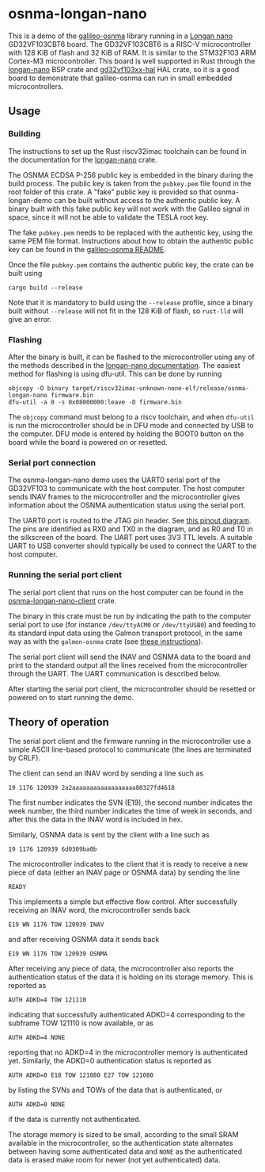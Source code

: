 # osnma-longan-nano

This is a demo of the [galileo-osnma](https://github.com/daniestevez/galileo-osnma)
library running in a [Longan nano](https://longan.sipeed.com/en/)
GD32VF103CBT6 board. The GD32VF103CBT6 is a RISC-V microcontroller with 128 KiB
of flash and 32 KiB of RAM. It is similar to the STM32F103 ARM Cortex-M3
microcontroller. This board is well supported in Rust through the
[longan-nano](https://github.com/riscv-rust/longan-nano) BSP crate and
[gd32vf103xx-hal](https://github.com/riscv-rust/gd32vf103xx-hal) HAL crate,
so it is a good board to demonstrate that galileo-osnma can run in small
embedded microcontrollers.

## Usage

### Building

The instructions to set up the Rust riscv32imac toolchain can be found in the
documentation for the [longan-nano](https://github.com/riscv-rust/longan-nano)
crate.

The OSNMA ECDSA P-256 public key is embedded in the binary during the build
process. The public key is taken from the `pubkey.pem` file found in the root
folder of this crate. A "fake" public key is provided so that osnma-longan-demo
can be built without access to the authentic public key. A binary built with
this fake public key will not work with the Galileo signal in space, since
it will not be able to validate the TESLA root key.

The fake `pubkey.pem` needs to be replaced with the authentic key, using the
same PEM file format. Instructions about how to obtain the authentic public key
can be found in the
[galileo-osnma README](https://github.com/daniestevez/galileo-osnma#quick-start-using-galmon).

Once the file `pubkey.pem` contains the authentic public key, the crate can be
built using
```
cargo build --release
```
Note that it is mandatory to build using the `--release` profile, since a binary
built without `--release` will not fit in the 128 KiB of flash, so `rust-lld` will
give an error.

### Flashing

After the binary is built, it can be flashed to the microcontroller using any of
the methods described in the
[longan-nano documentation](https://github.com/riscv-rust/longan-nano#longan-nano).
The easiest method for flashing is using dfu-util. This can be done by running
```
objcopy -O binary target/riscv32imac-unknown-none-elf/release/osnma-longan-nano firmware.bin
dfu-util -a 0 -s 0x08000000:leave -D firmware.bin
```
The `objcopy` command must belong to a riscv toolchain, and when `dfu-util` is run
the microcontroller should be in DFU mode and connected by USB to the computer. DFU
mode is entered by holding the BOOT0 button on the board while the board is powered
on or resetted.

### Serial port connection

The osnma-longan-nano demo uses the UART0 serial port of the GD32VF103 to
communicate with the host computer. The host computer sends INAV frames to the
microcontroller and the microcontroller gives information about the OSNMA
authentication status using the serial port.

The UART0 port is routed to the JTAG pin header. See
[this pinout diagram](https://longan.sipeed.com/assets/longan_nano_pinout_v1.1.0_w5676_h4000_large.png). The pins are identified as RX0 and TX0 in the diagram, and as R0 and T0 in the
silkscreen of the board. The UART port uses 3V3 TTL levels. A suitable UART to USB
converter should typically be used to connect the UART to the host computer.

### Running the serial port client

The serial port client that runs on the host computer can be found in the
[osnma-longan-nano-client](https://github.com/daniestevez/galileo-osnma/tree/main/osnma-longan-nano-client) crate.

The binary in this crate must be run by indicating the path to the computer
serial port to use (for instance `/dev/ttyACM0` or `/dev/ttyUSB0`) and feeding to its
standard input data using the Galmon transport protocol, in the same way as with the
`galmon-osnma` crate (see
[these instructions](https://github.com/daniestevez/galileo-osnma#quick-start-using-galmon)).

The serial port client will send the INAV and OSNMA data to the board and print
to the standard output all the lines received from the microcontroller through
the UART. The UART communication is described below.

After starting the serial port client, the microcontroller should be resetted or
powered on to start running the demo.

## Theory of operation

The serial port client and the firmware running in the microcontroller use a
simple ASCII line-based protocol to communicate (the lines are terminated by CRLF).

The client can send an INAV word by sending a line such as
```
19 1176 120939 2a2aaaaaaaaaaaaaaaaaa80327fd4618
```
The first number indicates the SVN (E19), the second number indicates the week number,
the third number indicates the time of week in seconds, and after this the data in the
INAV word is included in hex.

Similarly, OSNMA data is sent by the client with a line such as
```
19 1176 120939 6d0309ba0b
```

The microcontroller indicates to the client that it is ready to receive a new piece
of data (either an INAV page or OSNMA data) by sending the line
```
READY
```
This implements a simple but effective flow control. After successfully receiving
an INAV word, the microcontroller sends back
```
E19 WN 1176 TOW 120939 INAV
```
and after receiving OSNMA data it sends back
```
E19 WN 1176 TOW 120939 OSNMA
```

After receiving any piece of data, the microcontroller also reports the
authentication status of the data it is holding on its storage memory. This is reported as
```
AUTH ADKD=4 TOW 121110
```
indicating that successfully authenticated ADKD=4 corresponding to the subframe TOW 121110
is now available, or as
```
AUTH ADKD=4 NONE
```
reporting that no ADKD=4 in the microcontroller memory is authenticated yet.
Similarly, the ADKD=0 authentication status is reported as
```
AUTH ADKD=0 E18 TOW 121080 E27 TOW 121080
```
by listing the SVNs and TOWs of the data that is authenticated, or
```
AUTH ADKD=0 NONE
```
if the data is currently not authenticated.

The storage memory is sized to be small, according to the small SRAM available
in the microcontroller, so the authentication state alternates between having
some authenticated data and `NONE` as the authenticated data is erased make room
for newer (not yet authenticated) data.


